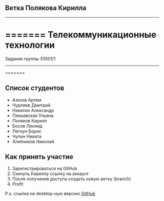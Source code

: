 
Ветка Полякова Кирилла
-------------------------------
---
=======
Телекоммуникационные технологии
===============================
Задания группы 33501/1


---
=======


## Список студентов
-  Азязов Артем
-  Чурляев Дмитрий
-  Никитин Александр
-  Пеньевская Ульяна
-  Поляков Кирилл
-  Босов Леонид
-  Легкун Борис
-  Чупин Никита
-  Хлебников Николай

## Как принять участие
1. Зарегистрироваться на GitHub
2. Скинуть Кириллу ссылку на аккаунт
3. После получения доступа создать новую ветку (branch)
4. Profit

P.s. ссылка на desktop-ную версию [GitHub](https://desktop.github.com)
